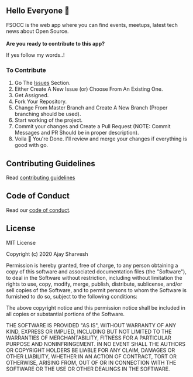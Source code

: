 ## Hello Everyone :wave:

FSOCC is the web app where you can find events, meetups, latest tech news about Open Source.  
<br>
**Are you ready to contribute to this app?**

If yes follow my words..!


### To Contribute
1. Go The [Issues](https://github.com/AjaySharvesh3/FOSCC-WebApp/issues) Section.
2. Either Create A New Issue (or) Choose From An Existing One.
3. Get Assigned.
4. Fork Your Repository.
5. Change From Master Branch and Create A New Branch (Proper branching should be used).
6. Start working of the project.
7. Commit your changes and Create a Pull Request (NOTE: Commit Messages and PR Should be in proper description).
8. Voila :clap: You're Done. I'll review and merge your changes if everything is good with go.


## Contributing Guidelines
Read [contributing guidelines](/CONTRIBUTING.md)


## Code of Conduct
Read our [code of conduct](/CODE_OF_CONDUCT.md).


## License
MIT License

Copyright (c) 2020 Ajay Sharvesh

Permission is hereby granted, free of charge, to any person obtaining a copy
of this software and associated documentation files (the "Software"), to deal
in the Software without restriction, including without limitation the rights
to use, copy, modify, merge, publish, distribute, sublicense, and/or sell
copies of the Software, and to permit persons to whom the Software is
furnished to do so, subject to the following conditions:

The above copyright notice and this permission notice shall be included in all
copies or substantial portions of the Software.

THE SOFTWARE IS PROVIDED "AS IS", WITHOUT WARRANTY OF ANY KIND, EXPRESS OR
IMPLIED, INCLUDING BUT NOT LIMITED TO THE WARRANTIES OF MERCHANTABILITY,
FITNESS FOR A PARTICULAR PURPOSE AND NONINFRINGEMENT. IN NO EVENT SHALL THE
AUTHORS OR COPYRIGHT HOLDERS BE LIABLE FOR ANY CLAIM, DAMAGES OR OTHER
LIABILITY, WHETHER IN AN ACTION OF CONTRACT, TORT OR OTHERWISE, ARISING FROM,
OUT OF OR IN CONNECTION WITH THE SOFTWARE OR THE USE OR OTHER DEALINGS IN THE
SOFTWARE.
